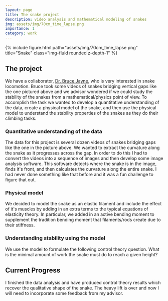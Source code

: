 ```yaml
---
layout: page
title: The snake project
description: video analysis and mathematical modeling of snakes
img: assets/img/70cm_time_lapse.png
importance: 1
category: work
---
```



{% include figure.html path="assets/img/70cm_time_lapse.png" title="Snake" class="img-fluid rounded z-depth-1" %}

## The project

We have a collaborator, [Dr. Bruce Jayne](https://www.artsci.uc.edu/departments/biology/fac-staff/jayne.html),
who is very interested in snake locomotion. Bruce took some videos of snakes bridging vertical gaps like the one
pictured above and we advisor wondered if we could study the stability of the snakes from a mathematical/physics point of view. To
accomplish the task we wanted to develop a quantitative understanding of the data, create a physical model of the snake, 
and then use the physical model to understand the stability properties of the snakes as they do their climbing tasks. 

### Quantitative understanding of the data

The data for this project is several dozen videos of snakes bridging gaps like the one in the picture above. We wanted
to extract the curvature along the snake as it progresses across the gap. In order
to do this I had to convert the videos into a sequence of images and then develop some image analysis software. This software
detects where the snake is in the image, finds it's front, and then calculates the curvature along the entire snake. I had 
never done something like that before and it was a fun challenge to figure that out. 

### Physical model

We decided to model the snake as an elastic filament and include the effect of it's muscles by adding in an extra
terms to the typical equations of elasticity theory. In particular, we added in an active bending moment to 
supplement the tradition bending moment that filaments/rods create due to their stiffness.

### Understanding stability using the model

We use the model to formulate the following control theory question. What is the minimal amount of work the snake
must do to reach a given height?

## Current Progress

I finished the data analysis and have produced control theory results which recover the qualitative shape of the snake. The heavy lift is over and 
now I will need to incorporate some feedback from my advisor.
